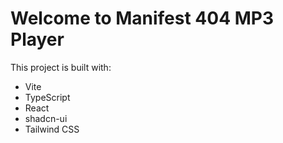 # Welcome to Manifest 404 MP3 Player

This project is built with:

- Vite
- TypeScript
- React
- shadcn-ui
- Tailwind CSS
